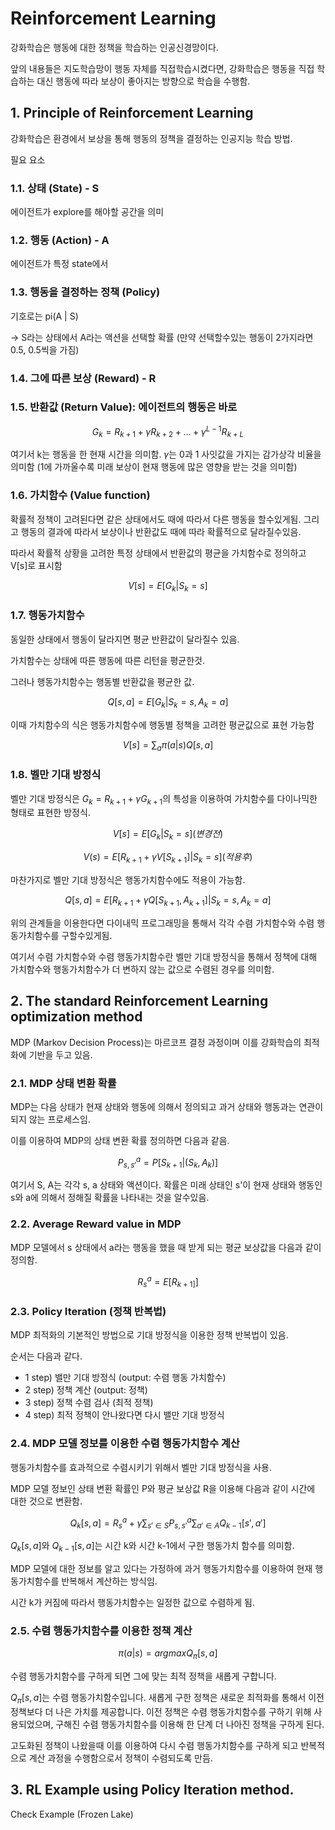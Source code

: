 # Reinforcement Learning

강화학습은 행동에 대한 정책을 학습하는 인공신경망이다.

앞의 내용들은 지도학습망이 행동 자체를 직접학습시켰다면, 강화학습은 행동을 직접 학습하는 대신 행동에 따라 보상이 좋아지는 방향으로 학습을 수행함.

## 1. Principle of Reinforcement Learning

강화학습은 환경에서 보상을 통해 행동의 정책을 결정하는 인공지능 학습 방법.

필요 요소

### 1.1. 상태 (State) - S

에이전트가 explore를 해야할 공간을 의미

### 1.2. 행동 (Action) - A

에이전트가 특정 state에서  

### 1.3. 행동을 결정하는 정책 (Policy) 

기호로는 pi(A | S)

-> S라는 상태에서 A라는 액션을 선택할 확률 (만약 선택할수있는 행동이 2가지라면 0.5, 0.5씩을 가짐)

### 1.4. 그에 따른 보상 (Reward) - R

### 1.5. 반환값 (Return Value): 에이전트의 행동은 바로

$$G_k = R_{k+1} + \gamma R_{k+2} + ... + \gamma^{L-1}R_{k+L}$$

여기서 k는 행동을 한 현재 시간을 의미함. $\gamma$는 0과 1 사잇값을 가지는 감가상각 비율을 의미함 (1에 가까울수록 미래 보상이 현재 행동에 많은 영향을 받는 것을 의미함)

### 1.6. 가치함수 (Value function)

확률적 정책이 고려된다면 같은 상태에서도 때에 따라서 다른 행동을 할수있게됨. 그리고 행동의 결과에 따라서 보상이나 반환값도 때에 따라 확률적으로 달라질수있음.

따라서 확률적 상황을 고려한 특정 상태에서 반환값의 평균을 가치함수로 정의하고 V[s]로 표시함

$$V[s] = E[G_{k}|S_{k}=s]$$

### 1.7. 행동가치함수

동일한 상태에서 행동이 달라지면 평균 반환값이 달라질수 있음.

가치함수는 상태에 따른 행동에 따른 리턴을 평균한것.

그러나 행동가치함수는 행동별 반환값을 평균한 값.

$$Q[s, a] = E[G_{k}|S_{k}=s, A_k = a]$$

이때 가치함수의 식은 행동가치함수에 행동별 정책을 고려한 평균값으로 표현 가능함

$$V[s] = \sum_a \pi(a|s)Q[s, a]$$

### 1.8. 벨만 기대 방정식

벨만 기대 방정식은 $G_k = R_{k+1} + \gamma G_{k+1}$의 특성을 이용하여 가치함수를 다이나믹한 형태로 표현한 방정식.

$$V[s] = E[G_{k}|S_{k}=s] (변경전)$$

$$V(s) = E[R_{k+1} + \gamma V[S_{k+1}]|S_k = s] (적용후) $$

마찬가지로 벨만 기대 방정식은 행동가치함수에도 적용이 가능함.

$$Q[s, a] = E[R_{k+1} + \gamma Q[S_{k+1}, A_{k+1}]|S_{k}=s, A_k = a]$$

위의 관계들을 이용한다면 다이내믹 프로그래밍을 통해서 각각 수렴 가치함수와 수렴 행동가치함수를 구할수있게됨.

여기서 수렴 가치함수와 수렴 행동가치함수란 벨만 기대 방정식을 통해서 정책에 대해 가치함수와 행동가치함수가 더 변하지 않는 값으로 수렴된 경우를 의미함.

## 2. The standard Reinforcement Learning optimization method

MDP (Markov Decision Process)는 마르코프 결정 과정이며 이를 강화학습의 최적화에 기반을 두고 있음.

### 2.1. MDP 상태 변환 확률

MDP는 다음 상태가 현재 상태와 행동에 의해서 정의되고 과거 상태와 행동과는 연관이 되지 않는 프로세스임.

이를 이용하여 MDP의 상태 변환 확률 정의하면 다음과 같음.

$$P_{s, s'}^a=P[S_{k+1}|(S_k, A_k)]$$

여기서 S, A는 각각 s, a 상태와 액션이다. 확률은 미래 상태인 s'이 현재 상태와 행동인 s와 a에 의해서 정해질 확률을 나타내는 것을 알수있음.

### 2.2. Average Reward value in MDP

MDP 모델에서 s 상태에서 a라는 행동을 했을 때 받게 되는 평균 보상값을 다음과 같이 정의함.

$$R_{s}^a=E[R_{k+1]}]$$


### 2.3. Policy Iteration (정책 반복법)

MDP 최적화의 기본적인 방법으로 기대 방정식을 이용한 정책 반복법이 있음.

순서는 다음과 같다.

- 1 step) 밸만 기대 방정식 (output: 수렴 행동 가치함수)
- 2 step) 정책 계산 (output: 정책)
- 3 step) 정책 수렴 검사 (최적 정책)
- 4 step) 최적 정책이 안나왔다면 다시 밸만 기대 방정식

### 2.4. MDP 모델 정보를 이용한 수렴 행동가치함수 계산

행동가치함수를 효과적으로 수렴시키기 위해서 벨만 기대 방정식을 사용.

MDP 모델 정보인 상태 변환 확률인 P와 평균 보상값 R을 이용해 다음과 같이 시간에 대한 것으로 변환함.

$$Q_k[s, a]=R_{s}^a + \gamma \sum_{s'\in S}P_{s, s'}^a \sum_{a' \in A}Q_{k-1}[s', a'] $$

$Q_k[s, a]$와 $Q_{k-1}[s, a]$는 시간 k와 시간 k-1에서 구한 행동가치 함수를 의미함.

MDP 모델에 대한 정보를 알고 있다는 가정하에 과거 행동가치함수를 이용하여 현재 행동가치함수를 반복해서 계산하는 방식임.

시간 k가 커짐에 따라서 행동가치함수는 일정한 값으로 수렴하게 됨.

### 2.5. 수렴 행동가치함수를 이용한 정책 계산

$$\pi(a|s)=argmax Q_{\pi}[s,a]$$

수렴 행동가치함수를 구하게 되면 그에 맞는 최적 정책을 새롭게 구합니다.

$Q_{\pi}[s,a]$는 수렴 행동가치함수입니다. 새롭게 구한 정책은 새로운 최적화를 통해서 이전 정책보다 더 나은 가치를 제공합니다. 이전 정책은 수렴 행동가치함수를 구하기 위해 사용되었으며, 구해진 수렴 행동가치함수를 이용해 한 단계 더 나아진 정책을 구하게 된다.

고도화된 정책이 나왔을때 이를 이용하여 다시 수렴 행동가치함수를 구하게 되고 반복적으로 계산 과정을 수행함으로서 정책이 수렴되도록 만듬.

## 3. RL Example using Policy Iteration method.

Check Example (Frozen Lake)